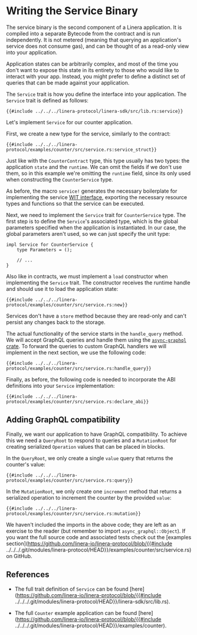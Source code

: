 # Writing the Service Binary

The service binary is the second component of a Linera application. It is
compiled into a separate Bytecode from the contract and is run independently. It
is not metered (meaning that querying an application's service does not consume
gas), and can be thought of as a read-only view into your application.

Application states can be arbitrarily complex, and most of the time you don't
want to expose this state in its entirety to those who would like to interact
with your app. Instead, you might prefer to define a distinct set of queries
that can be made against your application.

The `Service` trait is how you define the interface into your application. The
`Service` trait is defined as follows:

```rust,ignore
{{#include ../../../linera-protocol/linera-sdk/src/lib.rs:service}}
```

Let's implement `Service` for our counter application.

First, we create a new type for the service, similarly to the contract:

```rust,ignore
{{#include ../../../linera-protocol/examples/counter/src/service.rs:service_struct}}
```

Just like with the `CounterContract` type, this type usually has two types: the
application `state` and the `runtime`. We can omit the fields if we don't use
them, so in this example we're omitting the `runtime` field, since its only used
when constructing the `CounterService` type.

As before, the macro `service!` generates the necessary boilerplate for
implementing the service
[WIT interface](https://component-model.bytecodealliance.org/design/wit.html),
exporting the necessary resource types and functions so that the service can be
executed.

Next, we need to implement the `Service` trait for `CounterService` type. The
first step is to define the `Service`'s associated type, which is the global
parameters specified when the application is instantiated. In our case, the
global parameters aren't used, so we can just specify the unit type:

```rust,ignore
impl Service for CounterService {
    type Parameters = ();

    // ...
}
```

Also like in contracts, we must implement a `load` constructor when implementing
the `Service` trait. The constructor receives the runtime handle and should use
it to load the application state:

```rust,ignore
{{#include ../../../linera-protocol/examples/counter/src/service.rs:new}}
```

Services don't have a `store` method because they are read-only and can't
persist any changes back to the storage.

The actual functionality of the service starts in the `handle_query` method. We
will accept GraphQL queries and handle them using the
[`async-graphql` crate](https://github.com/async-graphql/async-graphql). To
forward the queries to custom GraphQL handlers we will implement in the next
section, we use the following code:

```rust,ignore
{{#include ../../../linera-protocol/examples/counter/src/service.rs:handle_query}}
```

Finally, as before, the following code is needed to incorporate the ABI
definitions into your `Service` implementation:

```rust,ignore
{{#include ../../../linera-protocol/examples/counter/src/service.rs:declare_abi}}
```

## Adding GraphQL compatibility

Finally, we want our application to have GraphQL compatibility. To achieve this
we need a `QueryRoot` to respond to queries and a `MutationRoot` for creating
serialized `Operation` values that can be placed in blocks.

In the `QueryRoot`, we only create a single `value` query that returns the
counter's value:

```rust,ignore
{{#include ../../../linera-protocol/examples/counter/src/service.rs:query}}
```

In the `MutationRoot`, we only create one `increment` method that returns a
serialized operation to increment the counter by the provided `value`:

```rust,ignore
{{#include ../../../linera-protocol/examples/counter/src/service.rs:mutation}}
```

We haven't included the imports in the above code; they are left as an exercise
to the reader (but remember to import `async_graphql::Object`). If you want the
full source code and associated tests check out the [examples
section](https://github.com/linera-io/linera-protocol/blob/{{#include
../../../.git/modules/linera-protocol/HEAD}}/examples/counter/src/service.rs) on
GitHub.

## References

- The full trait definition of `Service` can be found
  [here](https://github.com/linera-io/linera-protocol/blob/{{#include
  ../../../.git/modules/linera-protocol/HEAD}}/linera-sdk/src/lib.rs).

- The full `Counter` example application can be found
  [here](https://github.com/linera-io/linera-protocol/blob/{{#include
  ../../../.git/modules/linera-protocol/HEAD}}/examples/counter).
